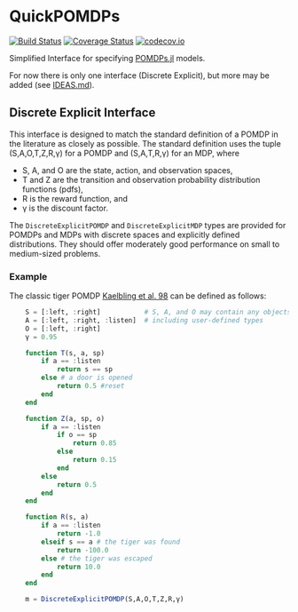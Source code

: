 # QuickPOMDPs

[![Build Status](https://travis-ci.org/JuliaPOMDP/QuickPOMDPs.jl.svg?branch=master)](https://travis-ci.org/JuliaPOMDP/QuickPOMDPs.jl)
[![Coverage Status](https://coveralls.io/repos/JuliaPOMDP/QuickPOMDPs.jl/badge.svg?branch=master&service=github)](https://coveralls.io/github/JuliaPOMDP/QuickPOMDPs.jl?branch=master)
[![codecov.io](http://codecov.io/github/JuliaPOMDP/QuickPOMDPs.jl/coverage.svg?branch=master)](http://codecov.io/github/JuliaPOMDP/QuickPOMDPs.jl?branch=master)

Simplified Interface for specifying [POMDPs.jl](https://github.com/JuliaPOMDP/POMDPs.jl) models.

For now there is only one interface (Discrete Explicit), but more may be added (see [IDEAS.md](IDEAS.md)).

## Discrete Explicit Interface

This interface is designed to match the standard definition of a POMDP in the literature as closely as possible. The standard definition uses the tuple (S,A,O,T,Z,R,γ) for a POMDP and (S,A,T,R,γ) for an MDP, where

- S, A, and O are the state, action, and observation spaces,
- T and Z are the transition and observation probability distribution functions (pdfs),
- R is the reward function, and
- γ is the discount factor.

The `DiscreteExplicitPOMDP` and `DiscreteExplicitMDP` types are provided for POMDPs and MDPs with discrete spaces and explicitly defined distributions. They should offer moderately good performance on small to medium-sized problems.

### Example

The classic tiger POMDP [Kaelbling et al. 98](http://www.sciencedirect.com/science/article/pii/S000437029800023X) can be defined as follows:

```julia
    S = [:left, :right]           # S, A, and O may contain any objects
    A = [:left, :right, :listen]  # including user-defined types
    O = [:left, :right]
    γ = 0.95

    function T(s, a, sp)
        if a == :listen
            return s == sp
        else # a door is opened
            return 0.5 #reset
        end
    end

    function Z(a, sp, o)
        if a == :listen
            if o == sp
                return 0.85
            else
                return 0.15
            end
        else
            return 0.5
        end
    end

    function R(s, a)
        if a == :listen  
            return -1.0
        elseif s == a # the tiger was found
            return -100.0
        else # the tiger was escaped
            return 10.0
        end
    end

    m = DiscreteExplicitPOMDP(S,A,O,T,Z,R,γ)
```
